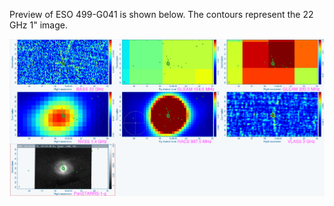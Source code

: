 Preview of ESO 499-G041 is shown below. The contours represent the 22 GHz 1" image. 

![ESO499-G041.png](ESO499-G041.png "ESO499-G041")

